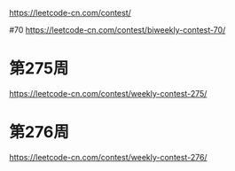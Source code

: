 https://leetcode-cn.com/contest/


#70
https://leetcode-cn.com/contest/biweekly-contest-70/

# 第275周
https://leetcode-cn.com/contest/weekly-contest-275/

# 第276周
https://leetcode-cn.com/contest/weekly-contest-276/
